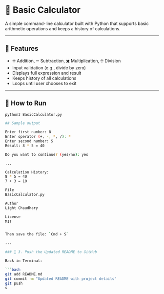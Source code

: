 # 🧮 Basic Calculator

A simple command-line calculator built with Python that supports basic arithmetic operations and keeps a history of calculations.

---

## 🔧 Features
- ➕ Addition, ➖ Subtraction, ✖️ Multiplication, ➗ Division
- Input validation (e.g., divide by zero)
- Displays full expression and result
- Keeps history of all calculations
- Loops until user chooses to exit

---

## 🚀 How to Run

```bash
python3 BasicCalculator.py

## Sample output

Enter first number: 8
Enter operator (+, -, *, /): *
Enter second number: 5
Result: 8 * 5 = 40

Do you want to continue? (yes/no): yes

...

Calculation History:
8 * 5 = 40
7 + 3 = 10

File
BasicCalculator.py

Author
Light Chaudhary

License
MIT


Then save the file: `Cmd + S`

---

### 🔹 3. Push the Updated README to GitHub

Back in Terminal:

```bash
git add README.md
git commit -m "Updated README with project details"
git push
s